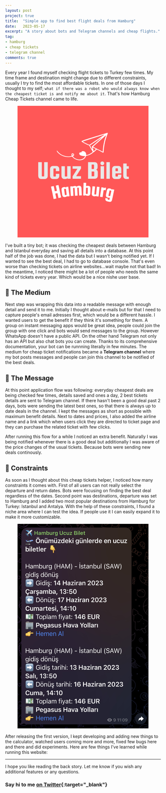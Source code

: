 ```yaml
---
layout: post
project: true
title:  "Simple app to find best flight deals from Hamburg"
date:   2023-05-17
excerpt: "A story about bots and Telegram channels and cheap flights."
tag:
- hamburg
- cheap tickets
- telegram channel
comments: true
---
```

Every year I found myself checking flight tickets to Turkey few times. My time frame and destination might change due to different constraints, usually I try to find the most affordable tickets. In one of those days I thought to my self; `what if there was a robot who would always know when the cheapest ticket is and notify me about it`. That's how Hamburg Cheap Tickets channel came to life.

<figure>
	<img src="../assets/img/ucuz-bilet-hamburg-logo.png">
	<figcaption></figcaption>
</figure>

I've built a tiny bot; it was checking the cheapest deals between Hamburg and Istanbul everyday and saving all details into a database. At this point half of the job was done, I had the data but I wasn't being notified yet. If I wanted to see the best deal, I had to go to database console. That's even worse than checking tickets on airline websites...wait maybe not that bad! In the meantime, I noticed there might be a lot of people who needs the same kind of tickets every year. Which would be a nice nishe user base.

## 📰 The Medium
Next step was wrapping this data into a readable message with enough detail and send it to me. Initially I thought about e-mails but for that I need to capture people's email adresses first, which would be a different hassle. I wanted users to get the benefit if they think it's something for them. A group on instant messaging apps would be great idea, people could join the group with one click and bots would send messages to the group. However WhatsApp doesn't have a public API. On the other hand Telegram not only has an API but also chat bots you can create. Thanks to its comprehensive documentation, your bot can be runnning literally in few minutes. The medium for cheap ticket notifications became a **Telegram channel** where my bot posts messages and people can join this channel to be notified of the best deals.

## 💌 The Message
At this point application flow was following: everyday cheapest deals are being checked few times, details saved and ones a day, 2 best tickets details are sent to Telegram channel. If there hasn't been a good deal past 2 days, bots were sending the latest best ones, so that there is always up to date deals in the channel. I kept the messages as short as possible with maximum benefit details. Next to dates and prices, I also added the airline name and a link which when users click they are directed to ticket page and they can purchase the related ticket with few clicks.

After running this flow for a while I noticed an extra benefit. Naturally I was being notified whenever there is a good deal but additionally I was aware of the price changes of the usual tickets. Because bots were sending new deals continously.

## 💌 Constraints
As soon as I thought about this cheap tickets helper, I noticed how many constraints it comes with. First of all users can not really select the departure and return dates. Bots were focusing on finding the best deal regardless of the dates.  Second point was destinations, departure was set to Hamburg and I added two most popular destinations from Hamburg for Turkey: Istanbul and Antalya. With the help of these constraints, I found a niche area where I can test the idea. If people use it I can easily expand it to make it more customizable.

<figure>
	<img src="../assets/img/the-message.jpg">
	<figcaption></figcaption>
</figure>

After releasing the first version, I kept developing and adding new things to the calculator, watched users coming more and more, fixed few bugs here and there and did experiments. Here are few things I've learned while running this website:

---

I hope you like reading the back story. Let me know if you wish any additional features or any questions. 

### Say hi to me [on Twitter](https://twitter.com/ugurtekbas){:target="_blank"}
